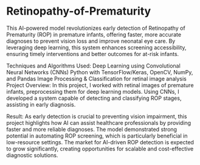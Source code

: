 # Retinopathy-of-Prematurity
This AI-powered model revolutionizes early detection of Retinopathy of Prematurity (ROP) in premature infants, offering faster, more accurate diagnoses to prevent vision loss and improve neonatal eye care. By leveraging deep learning, this system enhances screening accessibility, ensuring timely interventions and better outcomes for at-risk infants.

Techniques and Algorithms Used:
Deep Learning using Convolutional Neural Networks (CNNs)
Python with TensorFlow/Keras, OpenCV, NumPy, and Pandas
Image Processing & Classification for retinal image analysis
Project Overview:
In this project, I worked with retinal images of premature infants, preprocessing them for deep learning models. Using CNNs, I developed a system capable of detecting and classifying ROP stages, assisting in early diagnosis.

Result:
As early detection is crucial to preventing vision impairment, this project highlights how AI can assist healthcare professionals by providing faster and more reliable diagnoses. The model demonstrated strong potential in automating ROP screening, which is particularly beneficial in low-resource settings. The market for AI-driven ROP detection is expected to grow significantly, creating opportunities for scalable and cost-effective diagnostic solutions.
